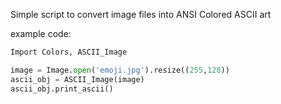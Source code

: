 Simple script to convert image files into ANSI Colored ASCII art

example code:
```python
Import Colors, ASCII_Image

image = Image.open('emoji.jpg').resize((255,128))
ascii_obj = ASCII_Image(image)
ascii_obj.print_ascii()
```
